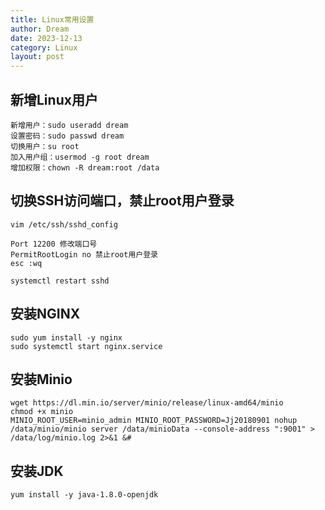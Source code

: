 ```yaml
---
title: Linux常用设置
author: Dream
date: 2023-12-13
category: Linux
layout: post
---
```


## 新增Linux用户
``` shell
新增用户：sudo useradd dream
设置密码：sudo passwd dream
切换用户：su root
加入用户组：usermod -g root dream
增加权限：chown -R dream:root /data
```

## 切换SSH访问端口，禁止root用户登录
 
``` shell
vim /etc/ssh/sshd_config

Port 12200 修改端口号
PermitRootLogin no 禁止root用户登录
esc :wq

systemctl restart sshd
```

## 安装NGINX
``` shell
sudo yum install -y nginx
sudo systemctl start nginx.service
```

## 安装Minio
``` shell
wget https://dl.min.io/server/minio/release/linux-amd64/minio
chmod +x minio
MINIO_ROOT_USER=minio_admin MINIO_ROOT_PASSWORD=Jj20180901 nohup /data/minio/minio server /data/minioData --console-address ":9001" > /data/log/minio.log 2>&1 &#
```

## 安装JDK
``` shell
yum install -y java-1.8.0-openjdk
```
